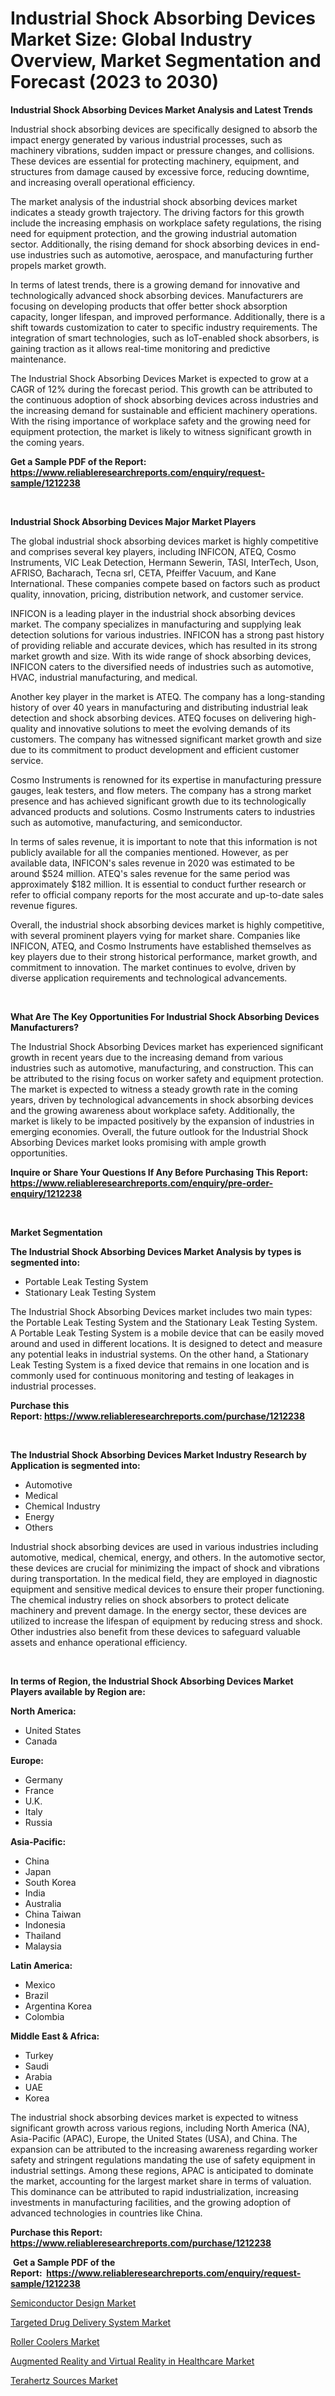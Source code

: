<p><h1>Industrial Shock Absorbing Devices Market Size: Global Industry Overview, Market Segmentation and Forecast (2023 to 2030)</h1></p><p><strong>Industrial Shock Absorbing Devices Market Analysis and Latest Trends</strong></p>
<p><p>Industrial shock absorbing devices are specifically designed to absorb the impact energy generated by various industrial processes, such as machinery vibrations, sudden impact or pressure changes, and collisions. These devices are essential for protecting machinery, equipment, and structures from damage caused by excessive force, reducing downtime, and increasing overall operational efficiency.</p><p>The market analysis of the industrial shock absorbing devices market indicates a steady growth trajectory. The driving factors for this growth include the increasing emphasis on workplace safety regulations, the rising need for equipment protection, and the growing industrial automation sector. Additionally, the rising demand for shock absorbing devices in end-use industries such as automotive, aerospace, and manufacturing further propels market growth.</p><p>In terms of latest trends, there is a growing demand for innovative and technologically advanced shock absorbing devices. Manufacturers are focusing on developing products that offer better shock absorption capacity, longer lifespan, and improved performance. Additionally, there is a shift towards customization to cater to specific industry requirements. The integration of smart technologies, such as IoT-enabled shock absorbers, is gaining traction as it allows real-time monitoring and predictive maintenance.</p><p>The Industrial Shock Absorbing Devices Market is expected to grow at a CAGR of 12% during the forecast period. This growth can be attributed to the continuous adoption of shock absorbing devices across industries and the increasing demand for sustainable and efficient machinery operations. With the rising importance of workplace safety and the growing need for equipment protection, the market is likely to witness significant growth in the coming years.</p></p>
<p><strong>Get a Sample PDF of the Report:&nbsp; <a href="https://www.reliableresearchreports.com/enquiry/request-sample/1212238">https://www.reliableresearchreports.com/enquiry/request-sample/1212238</a></strong></p>
<p>&nbsp;</p>
<p><strong>Industrial Shock Absorbing Devices Major Market Players</strong></p>
<p><p>The global industrial shock absorbing devices market is highly competitive and comprises several key players, including INFICON, ATEQ, Cosmo Instruments, VIC Leak Detection, Hermann Sewerin, TASI, InterTech, Uson, AFRISO, Bacharach, Tecna srl, CETA, Pfeiffer Vacuum, and Kane International. These companies compete based on factors such as product quality, innovation, pricing, distribution network, and customer service.</p><p>INFICON is a leading player in the industrial shock absorbing devices market. The company specializes in manufacturing and supplying leak detection solutions for various industries. INFICON has a strong past history of providing reliable and accurate devices, which has resulted in its strong market growth and size. With its wide range of shock absorbing devices, INFICON caters to the diversified needs of industries such as automotive, HVAC, industrial manufacturing, and medical.</p><p>Another key player in the market is ATEQ. The company has a long-standing history of over 40 years in manufacturing and distributing industrial leak detection and shock absorbing devices. ATEQ focuses on delivering high-quality and innovative solutions to meet the evolving demands of its customers. The company has witnessed significant market growth and size due to its commitment to product development and efficient customer service.</p><p>Cosmo Instruments is renowned for its expertise in manufacturing pressure gauges, leak testers, and flow meters. The company has a strong market presence and has achieved significant growth due to its technologically advanced products and solutions. Cosmo Instruments caters to industries such as automotive, manufacturing, and semiconductor.</p><p>In terms of sales revenue, it is important to note that this information is not publicly available for all the companies mentioned. However, as per available data, INFICON's sales revenue in 2020 was estimated to be around $524 million. ATEQ's sales revenue for the same period was approximately $182 million. It is essential to conduct further research or refer to official company reports for the most accurate and up-to-date sales revenue figures.</p><p>Overall, the industrial shock absorbing devices market is highly competitive, with several prominent players vying for market share. Companies like INFICON, ATEQ, and Cosmo Instruments have established themselves as key players due to their strong historical performance, market growth, and commitment to innovation. The market continues to evolve, driven by diverse application requirements and technological advancements.</p></p>
<p>&nbsp;</p>
<p><strong>What Are The Key Opportunities For Industrial Shock Absorbing Devices Manufacturers?</strong></p>
<p><p>The Industrial Shock Absorbing Devices market has experienced significant growth in recent years due to the increasing demand from various industries such as automotive, manufacturing, and construction. This can be attributed to the rising focus on worker safety and equipment protection. The market is expected to witness a steady growth rate in the coming years, driven by technological advancements in shock absorbing devices and the growing awareness about workplace safety. Additionally, the market is likely to be impacted positively by the expansion of industries in emerging economies. Overall, the future outlook for the Industrial Shock Absorbing Devices market looks promising with ample growth opportunities.</p></p>
<p><strong>Inquire or Share Your Questions If Any Before Purchasing This Report: <a href="https://www.reliableresearchreports.com/enquiry/pre-order-enquiry/1212238">https://www.reliableresearchreports.com/enquiry/pre-order-enquiry/1212238</a></strong></p>
<p>&nbsp;</p>
<p><strong>Market Segmentation</strong></p>
<p><strong>The Industrial Shock Absorbing Devices Market Analysis by types is segmented into:</strong></p>
<p><ul><li>Portable Leak Testing System</li><li>Stationary Leak Testing System</li></ul></p>
<p><p>The Industrial Shock Absorbing Devices market includes two main types: the Portable Leak Testing System and the Stationary Leak Testing System. A Portable Leak Testing System is a mobile device that can be easily moved around and used in different locations. It is designed to detect and measure any potential leaks in industrial systems. On the other hand, a Stationary Leak Testing System is a fixed device that remains in one location and is commonly used for continuous monitoring and testing of leakages in industrial processes.</p></p>
<p><strong>Purchase this Report:&nbsp;<a href="https://www.reliableresearchreports.com/purchase/1212238">https://www.reliableresearchreports.com/purchase/1212238</a></strong></p>
<p>&nbsp;</p>
<p><strong>The Industrial Shock Absorbing Devices Market Industry Research by Application is segmented into:</strong></p>
<p><ul><li>Automotive</li><li>Medical</li><li>Chemical Industry</li><li>Energy</li><li>Others</li></ul></p>
<p><p>Industrial shock absorbing devices are used in various industries including automotive, medical, chemical, energy, and others. In the automotive sector, these devices are crucial for minimizing the impact of shock and vibrations during transportation. In the medical field, they are employed in diagnostic equipment and sensitive medical devices to ensure their proper functioning. The chemical industry relies on shock absorbers to protect delicate machinery and prevent damage. In the energy sector, these devices are utilized to increase the lifespan of equipment by reducing stress and shock. Other industries also benefit from these devices to safeguard valuable assets and enhance operational efficiency.</p></p>
<p>&nbsp;</p>
<p><strong>In terms of Region, the Industrial Shock Absorbing Devices Market Players available by Region are:</strong></p>
<p>
    <p> <strong> North America: </strong>
        <ul>
            <li>United States</li>
            <li>Canada</li>
        </ul>
        </p> 
    <p> <strong> Europe: </strong>
        <ul>
            <li>Germany</li>
            <li>France</li>
            <li>U.K.</li>
            <li>Italy</li>
            <li>Russia</li>
        </ul>
        </p> 
    <p> <strong> Asia-Pacific: </strong>
        <ul>
            <li>China</li>
            <li>Japan</li>
            <li>South Korea</li>
            <li>India</li>
            <li>Australia</li>
            <li>China Taiwan</li>
            <li>Indonesia</li>
            <li>Thailand</li>
            <li>Malaysia</li>
        </ul>
        </p> 
    <p> <strong> Latin America: </strong>
        <ul>
            <li>Mexico</li>
            <li>Brazil</li>
            <li>Argentina Korea</li>
            <li>Colombia</li>
        </ul>
        </p> 
    <p> <strong> Middle East & Africa: </strong>
        <ul>
            <li>Turkey</li>
            <li>Saudi</li>
            <li>Arabia</li>
            <li>UAE</li>
            <li>Korea</li>
        </ul>
    </p>
    </p>
<p><p>The industrial shock absorbing devices market is expected to witness significant growth across various regions, including North America (NA), Asia-Pacific (APAC), Europe, the United States (USA), and China. The expansion can be attributed to the increasing awareness regarding worker safety and stringent regulations mandating the use of safety equipment in industrial settings. Among these regions, APAC is anticipated to dominate the market, accounting for the largest market share in terms of valuation. This dominance can be attributed to rapid industrialization, increasing investments in manufacturing facilities, and the growing adoption of advanced technologies in countries like China.</p></p>
<p><strong>Purchase this Report: <a href="https://www.reliableresearchreports.com/purchase/1212238">https://www.reliableresearchreports.com/purchase/1212238</a></strong></p>
<p>&nbsp;<strong>Get a Sample PDF of the Report:&nbsp;&nbsp;<a href="https://www.reliableresearchreports.com/enquiry/request-sample/1212238">https://www.reliableresearchreports.com/enquiry/request-sample/1212238</a></strong></p>
<p><strong></strong></p>
<p><p><a href="https://medium.com/@reyeshowell655/semiconductor-design-market-the-key-to-successful-business-strategy-forecast-till-2030-24de186ca0a8">Semiconductor Design Market</a></p><p><a href="https://www.linkedin.com/pulse/targeted-drug-delivery-system-market-size-2023-2030-t1bke/">Targeted Drug Delivery System Market</a></p><p><a href="https://medium.com/@cierrahayes645/roller-coolers-market-size-growth-forecast-2023-2030-f76f0afffbe6">Roller Coolers Market</a></p><p><a href="https://www.linkedin.com/pulse/augmented-reality-virtual-healthcare-market-insights-2qpue/">Augmented Reality and Virtual Reality in Healthcare Market</a></p><p><a href="https://github.com/dziulagalemab/Market-Research-Report-List-1/blob/main/terahertz-sources-market.md">Terahertz Sources Market</a></p></p>
